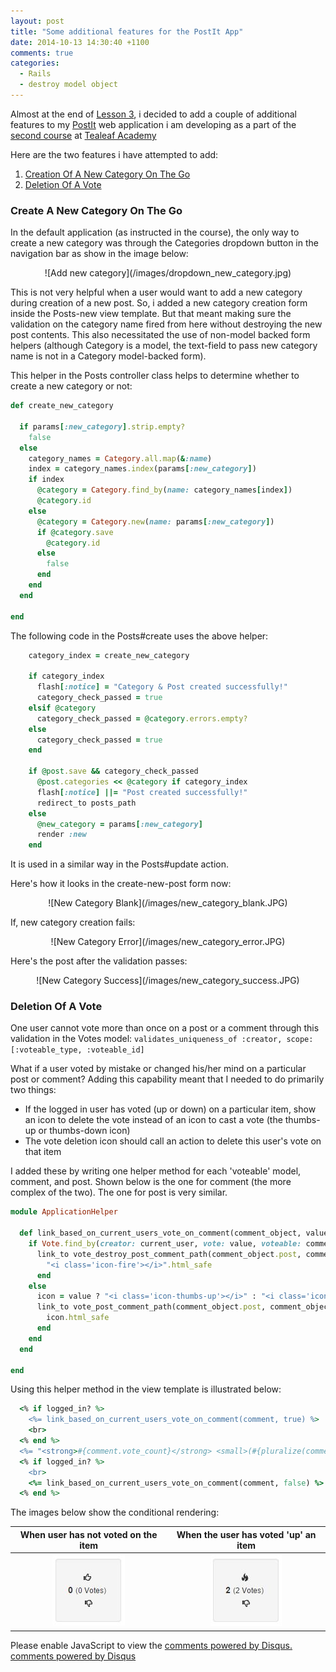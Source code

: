 ```yaml
---
layout: post
title: "Some additional features for the PostIt App"
date: 2014-10-13 14:30:40 +1100
comments: true
categories: 
  - Rails
  - destroy model object
---
```


Almost at the end of [Lesson 3](/2014/10/12/quiz-for-rails-beginners-3/), i decided to add a couple of additional features to my [PostIt](http://ppj-postit.herokuapp.com/) web application i am developing as a part of the [second course](http://www.gotealeaf.com/curriculum#!rails) at [Tealeaf Academy](http://www.gotealeaf.com/)

<!-- more -->

Here are the two features i have attempted to add:

1. [Creation Of A New Category On The Go](#new_category)
2. [Deletion Of A Vote](#vote_deletion)

<a name='new_category'></a>
### Create A New Category On The Go
In the default application (as instructed in the course), the only way to create a new category was through the Categories dropdown button in the navigation bar as show in the image below:

<center>![Add new category](/images/dropdown_new_category.jpg)</center>

This is not very helpful when a user would want to add a new category during creation of a new post. So, i added a new category creation form inside the Posts-new view template. But that meant making sure the validation on the category name fired from here without destroying the new post contents. This also necessitated the use of non-model backed form helpers (although Category is a model, the text-field to pass new category name is not in a Category model-backed form).

This helper in the Posts controller class helps to determine whether to create a new category or not:
```Ruby posts_controller.rb : create_new_category
def create_new_category

  if params[:new_category].strip.empty?
    false
  else
    category_names = Category.all.map(&:name)
    index = category_names.index(params[:new_category])
    if index
      @category = Category.find_by(name: category_names[index])
      @category.id
    else
      @category = Category.new(name: params[:new_category])
      if @category.save
        @category.id
      else
        false
      end
    end
  end

end
```

The following code in the Posts#create uses the above helper:
```Ruby posts_controller.rb : create
    category_index = create_new_category

    if category_index
      flash[:notice] = "Category & Post created successfully!"
      category_check_passed = true
    elsif @category
      category_check_passed = @category.errors.empty?
    else
      category_check_passed = true
    end

    if @post.save && category_check_passed
      @post.categories << @category if category_index
      flash[:notice] ||= "Post created successfully!"
      redirect_to posts_path
    else
      @new_category = params[:new_category]
      render :new
    end
```

It is used in a similar way in the Posts#update action.

Here's how it looks in the create-new-post form now:
<center>![New Category Blank](/images/new_category_blank.JPG)</center>

If, new category creation fails:
<center>![New Category Error](/images/new_category_error.JPG)</center>

Here's the post after the validation passes:
<center>![New Category Success](/images/new_category_success.JPG)</center>

<a name='vote_deletion'></a>
### Deletion Of A Vote
One user cannot vote more than once on a post or a comment through this validation in the Votes model:
`validates_uniqueness_of :creator, scope: [:voteable_type, :voteable_id]`

What if a user voted by mistake or changed his/her mind on a particular post or comment? Adding this capability meant that I needed to do primarily two things:
- If the logged in user has voted (up or down) on a particular item, show an icon to delete the vote instead of an icon to cast a vote (the thumbs-up or thumbs-down icon)
- The vote deletion icon should call an action to delete this user's vote on that item

I added these by writing one helper method for each 'voteable' model, comment, and post. Shown below is the one for comment (the more complex of the two). The one for post is very similar.
``` Ruby /app/helpers/application_helper.rb
module ApplicationHelper

  def link_based_on_current_users_vote_on_comment(comment_object, value)
    if Vote.find_by(creator: current_user, vote: value, voteable: comment_object)
      link_to vote_destroy_post_comment_path(comment_object.post, comment_object), method: 'delete' do
        "<i class='icon-fire'></i>".html_safe
      end
    else
      icon = value ? "<i class='icon-thumbs-up'></i>" : "<i class='icon-thumbs-down'></i>"
      link_to vote_post_comment_path(comment_object.post, comment_object, vote: value), method: 'post' do
        icon.html_safe
      end
    end
  end

end

```

Using this helper method in the view template is illustrated below:
``` Ruby \_comments.html.erb
  <% if logged_in? %>
    <%= link_based_on_current_users_vote_on_comment(comment, true) %>
    <br>
  <% end %>
  <%= "<strong>#{comment.vote_count}</strong> <small>(#{pluralize(comment.votes.size, "Vote")})</small>".html_safe %>
  <% if logged_in? %>
    <br>
    <%= link_based_on_current_users_vote_on_comment(comment, false) %>
  <% end %>
```

The images below show the conditional rendering:

When user has not voted on the item | When the user has voted 'up' an item
:----------------------------------:|:------------------------------------:
![Vote Box No Delete](/images/Votes_no_delete.jpg) | ![Vote Box No Delete](/images/Votes_with_delete.jpg)


<div id="disqus_thread"></div>
<script type="text/javascript">
    /* * * CONFIGURATION VARIABLES: EDIT BEFORE PASTING INTO YOUR WEBPAGE * * */
    var disqus_shortname = 'ppjgithubio'; // required: replace example with your forum shortname

    /* * * DON'T EDIT BELOW THIS LINE * * */
    (function() {
        var dsq = document.createElement('script'); dsq.type = 'text/javascript'; dsq.async = true;
        dsq.src = '//' + disqus_shortname + '.disqus.com/embed.js';
        (document.getElementsByTagName('head')[0] || document.getElementsByTagName('body')[0]).appendChild(dsq);
    })();
</script>
<noscript>Please enable JavaScript to view the <a href="http://disqus.com/?ref_noscript">comments powered by Disqus.</a></noscript>
<a href="http://disqus.com" class="dsq-brlink">comments powered by <span class="logo-disqus">Disqus</span></a>
 
